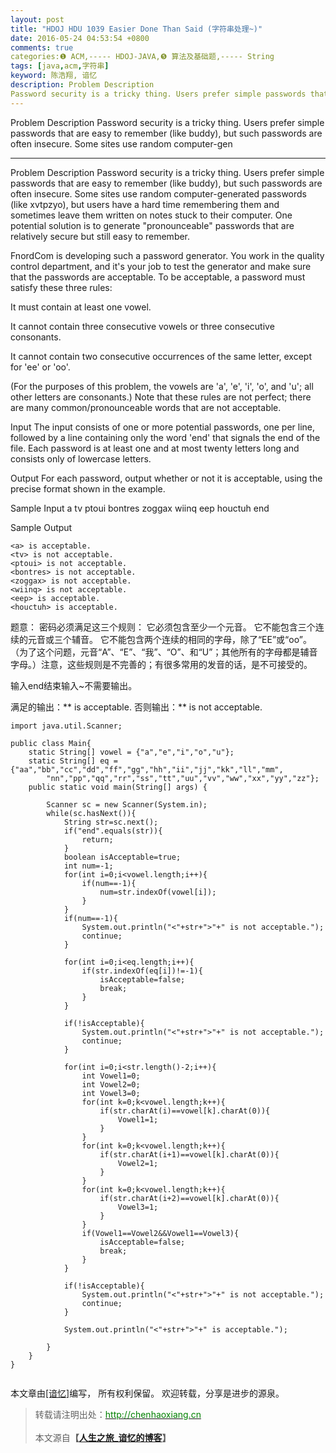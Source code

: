 ```yaml
---
layout: post
title: "HDOJ HDU 1039 Easier Done Than Said (字符串处理~)"
date: 2016-05-24 04:53:54 +0800
comments: true
categories:❶ ACM,----- HDOJ-JAVA,❺ 算法及基础题,----- String
tags: [java,acm,字符串]
keyword: 陈浩翔, 谙忆
description: Problem Description 
Password security is a tricky thing. Users prefer simple passwords that are easy to remember (like buddy), but such passwords are often insecure. Some sites use random computer-gen 
---
```



Problem Description 
Password security is a tricky thing. Users prefer simple passwords that are easy to remember (like buddy), but such passwords are often insecure. Some sites use random computer-gen
<!-- more -->
----------

Problem Description
Password security is a tricky thing. Users prefer simple passwords that are easy to remember (like buddy), but such passwords are often insecure. Some sites use random computer-generated passwords (like xvtpzyo), but users have a hard time remembering them and sometimes leave them written on notes stuck to their computer. One potential solution is to generate "pronounceable" passwords that are relatively secure but still easy to remember.

FnordCom is developing such a password generator. You work in the quality control department, and it's your job to test the generator and make sure that the passwords are acceptable. To be acceptable, a password must satisfy these three rules:

It must contain at least one vowel.

It cannot contain three consecutive vowels or three consecutive consonants.

It cannot contain two consecutive occurrences of the same letter, except for 'ee' or 'oo'.

(For the purposes of this problem, the vowels are 'a', 'e', 'i', 'o', and 'u'; all other letters are consonants.) Note that these rules are not perfect; there are many common/pronounceable words that are not acceptable.

 

Input
The input consists of one or more potential passwords, one per line, followed by a line containing only the word 'end' that signals the end of the file. Each password is at least one and at most twenty letters long and consists only of lowercase letters.

 

Output
For each password, output whether or not it is acceptable, using the precise format shown in the example.

 

Sample Input
a
tv
ptoui
bontres
zoggax
wiinq
eep
houctuh
end
 

Sample Output
```
<a> is acceptable.
<tv> is not acceptable.
<ptoui> is not acceptable.
<bontres> is not acceptable.
<zoggax> is not acceptable.
<wiinq> is not acceptable.
<eep> is acceptable.
<houctuh> is acceptable.
```

题意：
密码必须满足这三个规则：
它必须包含至少一个元音。
它不能包含三个连续的元音或三个辅音。
它不能包含两个连续的相同的字母，除了“EE”或“oo”。
（为了这个问题，元音“A”、“E”、“我”、“O”、和“U”；其他所有的字母都是辅音字母。）注意，这些规则是不完善的；有很多常用的发音的话，是不可接受的。

输入end结束输入~不需要输出。

满足的输出：** is acceptable.
否则输出：** is not acceptable.


```
import java.util.Scanner;

public class Main{
	static String[] vowel = {"a","e","i","o","u"};
	static String[] eq = {"aa","bb","cc","dd","ff","gg","hh","ii","jj","kk","ll","mm",
		"nn","pp","qq","rr","ss","tt","uu","vv","ww","xx","yy","zz"};
	public static void main(String[] args) {
		
		Scanner sc = new Scanner(System.in);
		while(sc.hasNext()){
			String str=sc.next();
			if("end".equals(str)){
				return;
			}
			boolean isAcceptable=true;
			int num=-1;
			for(int i=0;i<vowel.length;i++){
				if(num==-1){
					num=str.indexOf(vowel[i]);
				}
			}
			if(num==-1){
				System.out.println("<"+str+">"+" is not acceptable.");
				continue;
			}
			
			for(int i=0;i<eq.length;i++){
				if(str.indexOf(eq[i])!=-1){
					isAcceptable=false;
					break;
				}
			}
			
			if(!isAcceptable){
				System.out.println("<"+str+">"+" is not acceptable.");
				continue;
			}
			
			for(int i=0;i<str.length()-2;i++){
				int Vowel1=0;
				int Vowel2=0;
				int Vowel3=0;
				for(int k=0;k<vowel.length;k++){
					if(str.charAt(i)==vowel[k].charAt(0)){
						Vowel1=1;
					}
				}
				for(int k=0;k<vowel.length;k++){
					if(str.charAt(i+1)==vowel[k].charAt(0)){
						Vowel2=1;
					}
				}
				for(int k=0;k<vowel.length;k++){
					if(str.charAt(i+2)==vowel[k].charAt(0)){
						Vowel3=1;
					}
				}
				if(Vowel1==Vowel2&&Vowel1==Vowel3){
					isAcceptable=false;
					break;
				}
			}
			
			if(!isAcceptable){
				System.out.println("<"+str+">"+" is not acceptable.");
				continue;
			}
			
			System.out.println("<"+str+">"+" is acceptable.");
			
		}
	}
}


```



本文章由<a href="http://chenhaoxiang.cn/">[谙忆]</a>编写， 所有权利保留。 
欢迎转载，分享是进步的源泉。
<blockquote cite='陈浩翔'>
<p background-color='#D3D3D3'>转载请注明出处：<a href='http://chenhaoxiang.cn'><font color="green">http://chenhaoxiang.cn</font></a><br><br>
本文源自<strong>【<a href='http://chenhaoxiang.cn' target='_blank'>人生之旅_谙忆的博客</a>】</strong></p>
</blockquote>
